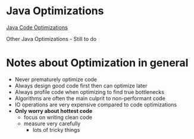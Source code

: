 # Java Optimizations

[Java Code Optimizations](code_optimizations.md)

Other Java Optimizations - Still to do

# Notes about Optimization in general

- Never prematurely optimize code
- Always design good code first then can optimize later
- Always profile code when optimizing to find true bottlenecks
- Algorithms are often the main culprit to non-performant code
- IO operations are very expensive compared to code optimizations
- **Only worry about hottest code**
  - focus on writing clean code
  - measure very carefully
    - lots of tricky things
